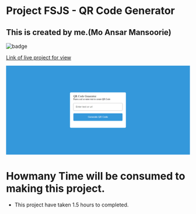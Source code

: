 # Project FSJS - QR Code Generator

## This is created by me.(Mo Ansar Mansoorie)

![badge](https://img.shields.io/badge/Project%20FSJS-QR%20Code%20Generator-yellow)

[Link of live project for view](https://qrcodegeneraterproject.netlify.app/)

![View page](./landingpage.png)

# Howmany Time will be consumed to making this project.

- This project have taken 1.5 hours to completed.